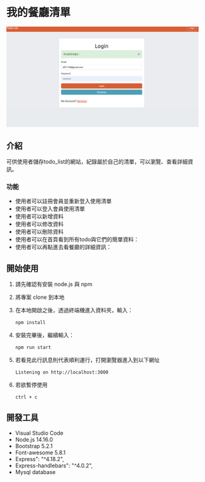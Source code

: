 # 我的餐廳清單

![Index page about Todo List](./public/截圖%202023-05-04%20下午11.47.22.png)

## 介紹

可供使用者儲存todo_list的網站，紀錄屬於自己的清單，可以瀏覽、查看詳細資訊。

### 功能
- 使用者可以註冊會員並重新登入使用清單
- 使用者可以登入會員使用清單
- 使用者可以新增資料
- 使用者可以修改資料
- 使用者可以刪除資料
- 使用者可以在首頁看到所有todo與它們的簡單資料：
- 使用者可以再點進去看餐廳的詳細資訊：

## 開始使用

1. 請先確認有安裝 node.js 與 npm
2. 將專案 clone 到本地
3. 在本地開啟之後，透過終端機進入資料夾，輸入：

   ```bash
   npm install
   ```

4. 安裝完畢後，繼續輸入：

   ```bash
   npm run start
   ```

5. 若看見此行訊息則代表順利運行，打開瀏覽器進入到以下網址

   ```bash
   Listening on http://localhost:3000
   ```

6. 若欲暫停使用

   ```bash
   ctrl + c
   ```

## 開發工具
- Visual Studio Code
- Node.js 14.16.0
- Bootstrap 5.2.1
- Font-awesome 5.8.1
- Express": "^4.18.2",
- Express-handlebars": "^4.0.2",
- Mysql database


